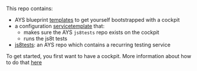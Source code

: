 This repo contains:
- AYS blueprint [templates](/bootstrap/) to get yourself bootstrapped with a cockpit
- a configuration [servicetemplate](/bootstrap/servicetemplates/cockpit_configure) that:
    - makes sure the AYS `js8tests` repo exists on the cockpit
    - runs the js8t tests
- [js8tests](/js8tests/): an AYS repo which contains a recurring testing service

To get started, you first want to have a cockpit.
More information about how to do that [here](/bootstrap/README.md)
